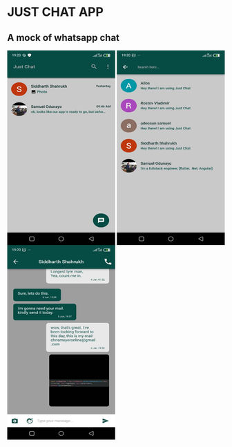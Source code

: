 # JUST CHAT APP

## A mock of whatsapp chat

<a><img src="images/image1.jpeg" align="left" height="450" width="250" ></a>
<a><img src="images/image2.jpeg" align="right" height="450" width="250" ></a>
<a><img src="images/image3.jpeg" align="left" height="450" width="250" ></a>




